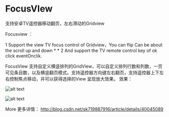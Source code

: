 # FocusVIew

支持安卓TV遥控器移动翻页，左右滑动的Gridview

  Focusview ：

 1  Support the view TV focus control of Gridview，You can flip Can be about the scroll up and down * * 
 2 And support the TV remote control key of ok click eventOnclik.  

 FocusView
  支持自定义横竖排列的GridView，可以自定义排列行数和列数，一页可见条目数，以及横竖翻页模式。支持遥控器方向键左右翻页，支持遥控器上下左右控制焦点移动，并可以获得选择的View 呈现放大效果。
  效果：
  
 ![alt text](https://github.com/NeglectedByBoss/FocusVIew/blob/gh-pages/images/%E8%8B%A5%E6%B0%B4GIF%E6%88%AA%E5%9B%BE_2015%E5%B9%B47%E6%9C%881%E6%97%A523%E7%82%B937%E5%88%8612%E7%A7%92.gif "Title")
 
 
  ![alt text]( http://img.blog.csdn.net/20150619010524202?watermark/2/text/aHR0cDovL2Jsb2cuY3Nkbi5uZXQvc2s3MTk4ODc5MTY=/font/5a6L5L2T/fontsize/400/fill/I0JBQkFCMA==/dissolve/70/gravity/Center "Title")
 


More
更多详情： http://blog.csdn.net/sk719887916/article/details/40045089
